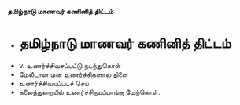 **தமிழ்நாடு மாணவர் கணினித் திட்டம்**
- # தமிழ்நாடு மாணவர் கணினித் திட்டம்
- v. உணர்ச்சிவசப்பட்டு நடந்துகொள்
- மேலீடான மன உணர்ச்சிகளால் திளை
- உணர்ச்சிவயப்படச் செய்
- கலைத்துறையில் உணர்ச்சிநயப்பாங்கு மேற்கொள்.

